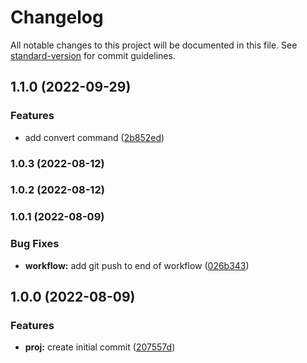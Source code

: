 # Changelog

All notable changes to this project will be documented in this file. See [standard-version](https://github.com/conventional-changelog/standard-version) for commit guidelines.

## 1.1.0 (2022-09-29)


### Features

* add convert command ([2b852ed](https://github.com/vinceTheProgrammer/snode/commit/2b852ed957768328120c870fddd09be3e1710e89))

### 1.0.3 (2022-08-12)

### 1.0.2 (2022-08-12)

### 1.0.1 (2022-08-09)


### Bug Fixes

* **workflow:** add git push to end of workflow ([026b343](https://github.com/vinceTheProgrammer/snode/commit/026b34393351179b21c5a95d4608e1fcc9e91b1f))

## 1.0.0 (2022-08-09)


### Features

* **proj:** create initial commit ([207557d](https://github.com/vinceTheProgrammer/snode/commit/207557d453a9a741bf9822b360ced6721ca42a37))
